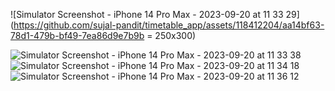![Simulator Screenshot - iPhone 14 Pro Max - 2023-09-20 at 11 33 29](https://github.com/sujal-pandit/timetable_app/assets/118412204/aa14bf63-78d1-479b-bf49-7ea86d9e7b9b = 250x300)

![Simulator Screenshot - iPhone 14 Pro Max - 2023-09-20 at 11 33 38](https://github.com/sujal-pandit/timetable_app/assets/118412204/a02f57bc-b6e7-42b6-9a5f-1e611b9dbb37)
![Simulator Screenshot - iPhone 14 Pro Max - 2023-09-20 at 11 34 18](https://github.com/sujal-pandit/timetable_app/assets/118412204/4b8c54ef-1f9c-47c9-adfa-2b0a13576737)
![Simulator Screenshot - iPhone 14 Pro Max - 2023-09-20 at 11 36 12](https://github.com/sujal-pandit/timetable_app/assets/118412204/572d062f-d46d-48f7-bd1a-863cf4ff0e63)
